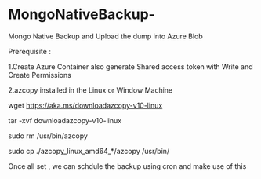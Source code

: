 # MongoNativeBackup-

Mongo Native Backup and Upload the dump into Azure Blob

Prerequisite :

1.Create Azure Container also generate Shared access token with Write and Create Permissions 

2.azcopy installed in the Linux or Window Machine

wget https://aka.ms/downloadazcopy-v10-linux

tar -xvf downloadazcopy-v10-linux

sudo rm /usr/bin/azcopy

sudo cp ./azcopy_linux_amd64_*/azcopy /usr/bin/

Once all set , we can schdule the backup using cron and make use of this 

